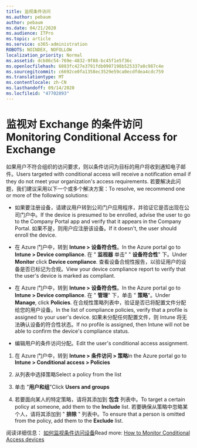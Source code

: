 ```yaml
---
title: 监视条件访问
ms.author: pebaum
author: pebaum
ms.date: 04/21/2020
ms.audience: ITPro
ms.topic: article
ms.service: o365-administration
ROBOTS: NOINDEX, NOFOLLOW
localization_priority: Normal
ms.assetid: dcb86c54-769e-4832-9f88-bc45f1e5f36c
ms.openlocfilehash: 6083fc427e3791fdb0907198b525337a0c987c4e
ms.sourcegitcommit: c6692ce0fa1358ec3529e59ca0ecdfdea4cdc759
ms.translationtype: MT
ms.contentlocale: zh-CN
ms.lasthandoff: 09/14/2020
ms.locfileid: "47702893"
---
```

# <a name="monitoring-conditional-access-for-exchange"></a><span data-ttu-id="e596e-102">监视对 Exchange 的条件访问</span><span class="sxs-lookup"><span data-stu-id="e596e-102">Monitoring Conditional Access for Exchange</span></span>

<span data-ttu-id="e596e-103">如果用户不符合组织的访问要求，则以条件访问为目标的用户将收到通知电子邮件。</span><span class="sxs-lookup"><span data-stu-id="e596e-103">Users targeted with conditional access will receive a notification email if they do not meet your organization's access requirements.</span></span> <span data-ttu-id="e596e-104">若要解决此问题，我们建议采用以下一个或多个解决方案：</span><span class="sxs-lookup"><span data-stu-id="e596e-104">To resolve, we recommend one or more of the following solutions:</span></span>
  
- <span data-ttu-id="e596e-105">如果要注册设备，请建议用户转到公司门户应用程序，并验证它是否出现在公司门户中。</span><span class="sxs-lookup"><span data-stu-id="e596e-105">If the device is presumed to be enrolled, advise the user to go to the Company Portal app and verify that it appears in the Company Portal.</span></span> <span data-ttu-id="e596e-106">如果不是，则用户应注册该设备。</span><span class="sxs-lookup"><span data-stu-id="e596e-106">If it doesn't, the user should enroll the device.</span></span>
    
- <span data-ttu-id="e596e-107">在 Azure 门户中，转到 **Intune \> 设备符合性**。</span><span class="sxs-lookup"><span data-stu-id="e596e-107">In the Azure portal go to **Intune \> Device compliance**.</span></span> <span data-ttu-id="e596e-108">在 " **监视器** 单击" " **设备符合性**" 下。</span><span class="sxs-lookup"><span data-stu-id="e596e-108">Under **Monitor** click **Device compliance**.</span></span> <span data-ttu-id="e596e-109">查看设备合规性报告，以验证用户的设备是否已标记为合规。</span><span class="sxs-lookup"><span data-stu-id="e596e-109">View your device compliance report to verify that the user's device is marked as compliant.</span></span> 
    
- <span data-ttu-id="e596e-110">在 Azure 门户中，转到 **Intune \> 设备符合性**。</span><span class="sxs-lookup"><span data-stu-id="e596e-110">In the Azure portal go to **Intune \> Device compliance**.</span></span> <span data-ttu-id="e596e-111">在 " **管理**" 下，单击 " **策略**"。</span><span class="sxs-lookup"><span data-stu-id="e596e-111">Under **Manage**, click **Policies**.</span></span> <span data-ttu-id="e596e-112">在合规性策略列表中，验证是否已将配置文件分配给您的用户设备。</span><span class="sxs-lookup"><span data-stu-id="e596e-112">In the list of compliance policies, verify that a profile is assigned to your user's device.</span></span> <span data-ttu-id="e596e-113">如果未分配任何配置文件，则 Intune 将无法确认设备的符合性状态。</span><span class="sxs-lookup"><span data-stu-id="e596e-113">If no profile is assigned, then Intune will not be able to confirm the device's compliance status.</span></span> 
    
- <span data-ttu-id="e596e-114">编辑用户的条件访问分配。</span><span class="sxs-lookup"><span data-stu-id="e596e-114">Edit the user's conditional access assignment.</span></span>
    
1. <span data-ttu-id="e596e-115">在 Azure 门户中，转到 **Intune \> 条件访问 \> 策略**</span><span class="sxs-lookup"><span data-stu-id="e596e-115">In the Azure portal go to **Intune \> Conditional access \> Policies**</span></span>
    
2. <span data-ttu-id="e596e-116">从列表中选择策略</span><span class="sxs-lookup"><span data-stu-id="e596e-116">Select a policy from the list</span></span>
    
3. <span data-ttu-id="e596e-117">单击 "**用户和组**"</span><span class="sxs-lookup"><span data-stu-id="e596e-117">Click **Users and groups**</span></span>
    
4. <span data-ttu-id="e596e-118">若要面向某人的特定策略，请将其添加到 **包含** 列表中。</span><span class="sxs-lookup"><span data-stu-id="e596e-118">To target a certain policy at someone, add them to the **Include** list.</span></span> <span data-ttu-id="e596e-119">若要确保从策略中忽略某个人，请将其添加到 " **排除** " 列表中。</span><span class="sxs-lookup"><span data-stu-id="e596e-119">To ensure that a person is omitted from the policy, add them to the **Exclude** list.</span></span> 
    
<span data-ttu-id="e596e-120">阅读详细信息： [如何监视条件访问设备](https://docs.microsoft.com/intune/conditional-access-exchange-monitor)</span><span class="sxs-lookup"><span data-stu-id="e596e-120">Read more: [How to Monitor Conditional Access devices](https://docs.microsoft.com/intune/conditional-access-exchange-monitor)</span></span>
  


